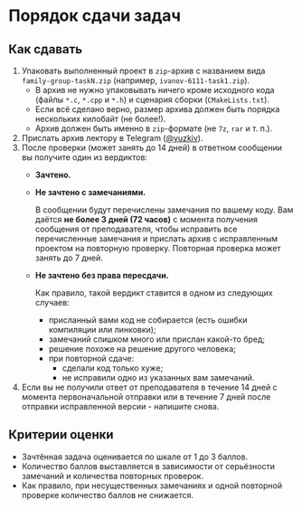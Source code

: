 # Порядок сдачи задач



## Как сдавать

1. Упаковать выполненный проект в `zip`-архив с названием вида `family-group-taskN.zip`
   (например, `ivanov-6111-task1.zip`).
   - В архив не нужно упаковывать ничего кроме исходного кода (файлы `*.c`, `*.cpp` и `*.h`)
     и сценария сборки (`CMakeLists.txt`).
   - Если всё сделано верно, размер архива должен быть порядка нескольких килобайт (не более!).
   - Архив должен быть именно в `zip`-формате (не `7z`, `rar` и т. п.).
1. Прислать архив лектору в Telegram ([@yuzkiv](https://t.me/yuzkiv)).
1. После проверки (может занять до 14 дней) в ответном сообщении вы получите один из вердиктов:
   - **Зачтено.**
   - **Не зачтено с замечаниями.**

     В сообщении будут перечислены замечания по вашему коду.
     Вам даётся **не более 3 дней (72 часов)** с момента получения сообщения от преподавателя,
     чтобы исправить все перечисленные замечания и прислать архив с исправленным проектом на повторную проверку.
     Повторная проверка может занять до 7 дней.
   - **Не зачтено без права пересдачи.**

     Как правило, такой вердикт ставится в одном из следующих случаев:
     - присланный вами код не собирается (есть ошибки компиляции или линковки);
     - замечаний слишком много или прислан какой-то бред;
     - решение похоже на решение другого человека;
     - при повторной сдаче:
       - сделали код только хуже;
       - не исправили одно из указанных вам замечаний.
2. Если вы не получили ответ от преподавателя в течение 14 дней с момента первоначальной отправки
   или в течение 7 дней после отправки исправленной версии - напишите снова.



## Критерии оценки

- Зачтённая задача оценивается по шкале от 1 до 3 баллов.
- Количество баллов выставляется в зависимости от серьёзности замечаний и количества повторных проверок.
- Как правило, при несущественных замечаниях и одной повторной проверке количество баллов не снижается.
